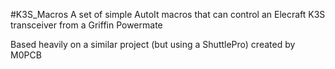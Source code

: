#K3S_Macros
A set of simple AutoIt macros that can control an Elecraft K3S transceiver
from a Griffin Powermate

Based heavily on a similar project (but using a ShuttlePro) created by M0PCB
